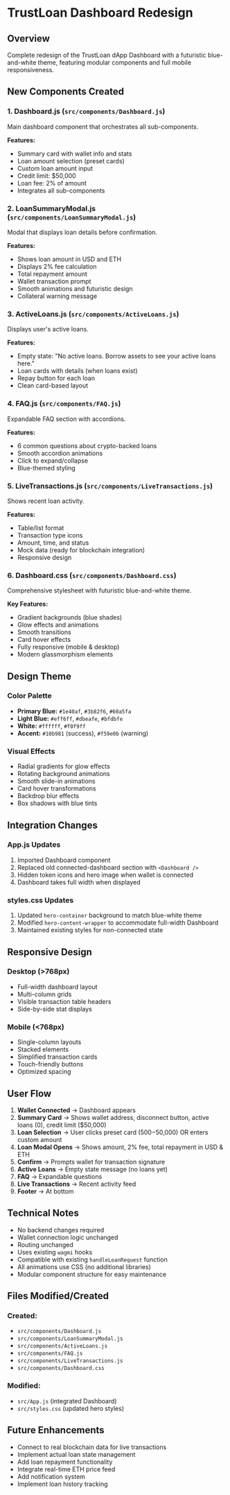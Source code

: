 # TrustLoan Dashboard Redesign

## Overview
Complete redesign of the TrustLoan dApp Dashboard with a futuristic blue-and-white theme, featuring modular components and full mobile responsiveness.

## New Components Created

### 1. **Dashboard.js** (`src/components/Dashboard.js`)
Main dashboard component that orchestrates all sub-components.

**Features:**
- Summary card with wallet info and stats
- Loan amount selection (preset cards)
- Custom loan amount input
- Credit limit: $50,000
- Loan fee: 2% of amount
- Integrates all sub-components

### 2. **LoanSummaryModal.js** (`src/components/LoanSummaryModal.js`)
Modal that displays loan details before confirmation.

**Features:**
- Shows loan amount in USD and ETH
- Displays 2% fee calculation
- Total repayment amount
- Wallet transaction prompt
- Smooth animations and futuristic design
- Collateral warning message

### 3. **ActiveLoans.js** (`src/components/ActiveLoans.js`)
Displays user's active loans.

**Features:**
- Empty state: "No active loans. Borrow assets to see your active loans here."
- Loan cards with details (when loans exist)
- Repay button for each loan
- Clean card-based layout

### 4. **FAQ.js** (`src/components/FAQ.js`)
Expandable FAQ section with accordions.

**Features:**
- 6 common questions about crypto-backed loans
- Smooth accordion animations
- Click to expand/collapse
- Blue-themed styling

### 5. **LiveTransactions.js** (`src/components/LiveTransactions.js`)
Shows recent loan activity.

**Features:**
- Table/list format
- Transaction type icons
- Amount, time, and status
- Mock data (ready for blockchain integration)
- Responsive design

### 6. **Dashboard.css** (`src/components/Dashboard.css`)
Comprehensive stylesheet with futuristic blue-and-white theme.

**Key Features:**
- Gradient backgrounds (blue shades)
- Glow effects and animations
- Smooth transitions
- Card hover effects
- Fully responsive (mobile & desktop)
- Modern glassmorphism elements

## Design Theme

### Color Palette
- **Primary Blue:** `#1e40af`, `#3b82f6`, `#60a5fa`
- **Light Blue:** `#eff6ff`, `#dbeafe`, `#bfdbfe`
- **White:** `#ffffff`, `#f0f9ff`
- **Accent:** `#10b981` (success), `#f59e0b` (warning)

### Visual Effects
- Radial gradients for glow effects
- Rotating background animations
- Smooth slide-in animations
- Card hover transformations
- Backdrop blur effects
- Box shadows with blue tints

## Integration Changes

### App.js Updates
1. Imported Dashboard component
2. Replaced old connected-dashboard section with `<Dashboard />`
3. Hidden token icons and hero image when wallet is connected
4. Dashboard takes full width when displayed

### styles.css Updates
1. Updated `hero-container` background to match blue-white theme
2. Modified `hero-content-wrapper` to accommodate full-width Dashboard
3. Maintained existing styles for non-connected state

## Responsive Design

### Desktop (>768px)
- Full-width dashboard layout
- Multi-column grids
- Visible transaction table headers
- Side-by-side stat displays

### Mobile (<768px)
- Single-column layouts
- Stacked elements
- Simplified transaction cards
- Touch-friendly buttons
- Optimized spacing

## User Flow

1. **Wallet Connected** → Dashboard appears
2. **Summary Card** → Shows wallet address, disconnect button, active loans (0), credit limit ($50,000)
3. **Loan Selection** → User clicks preset card ($500-$50,000) OR enters custom amount
4. **Loan Modal Opens** → Shows amount, 2% fee, total repayment in USD & ETH
5. **Confirm** → Prompts wallet for transaction signature
6. **Active Loans** → Empty state message (no loans yet)
7. **FAQ** → Expandable questions
8. **Live Transactions** → Recent activity feed
9. **Footer** → At bottom

## Technical Notes

- No backend changes required
- Wallet connection logic unchanged
- Routing unchanged
- Uses existing `wagmi` hooks
- Compatible with existing `handleLoanRequest` function
- All animations use CSS (no additional libraries)
- Modular component structure for easy maintenance

## Files Modified/Created

### Created:
- `src/components/Dashboard.js`
- `src/components/LoanSummaryModal.js`
- `src/components/ActiveLoans.js`
- `src/components/FAQ.js`
- `src/components/LiveTransactions.js`
- `src/components/Dashboard.css`

### Modified:
- `src/App.js` (integrated Dashboard)
- `src/styles.css` (updated hero styles)

## Future Enhancements

- Connect to real blockchain data for live transactions
- Implement actual loan state management
- Add loan repayment functionality
- Integrate real-time ETH price feed
- Add notification system
- Implement loan history tracking
